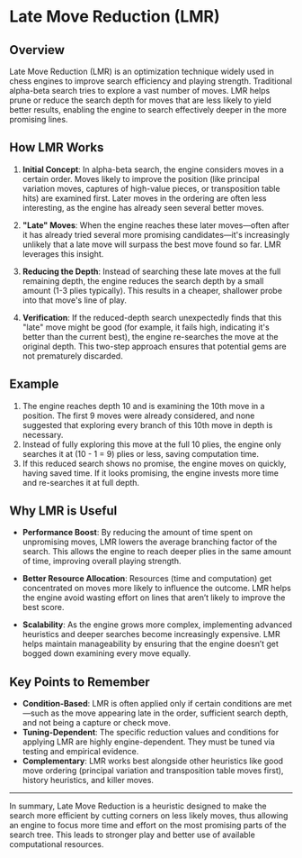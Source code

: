 # Late Move Reduction (LMR)

## Overview

Late Move Reduction (LMR) is an optimization technique widely used in chess engines
to improve search efficiency and playing strength. Traditional alpha-beta search
tries to explore a vast number of moves. LMR helps prune or reduce the search depth
for moves that are less likely to yield better results, enabling the engine to search
effectively deeper in the more promising lines.

## How LMR Works

1. **Initial Concept**: In alpha-beta search, the engine considers moves in a certain
   order. Moves likely to improve the position (like principal variation moves, captures
   of high-value pieces, or transposition table hits) are examined first. Later moves
   in the ordering are often less interesting, as the engine has already seen several
   better moves.

2. **"Late" Moves**: When the engine reaches these later moves—often after it has
   already tried several more promising candidates—it's increasingly unlikely that
   a late move will surpass the best move found so far. LMR leverages this insight.

3. **Reducing the Depth**: Instead of searching these late moves at the full remaining
   depth, the engine reduces the search depth by a small amount (1-3 plies typically).
   This results in a cheaper, shallower probe into that move's line of play.

4. **Verification**: If the reduced-depth search unexpectedly finds that this "late"
   move might be good (for example, it fails high, indicating it's better than the
   current best), the engine re-searches the move at the original depth. This
   two-step approach ensures that potential gems are not prematurely discarded.

## Example

1. The engine reaches depth 10 and is examining the 10th move in a position.
   The first 9 moves were already considered, and none suggested that exploring
   every branch of this 10th move in depth is necessary.
2. Instead of fully exploring this move at the full 10 plies, the engine only
   searches it at (10 - 1 = 9) plies or less, saving computation time.
3. If this reduced search shows no promise, the engine moves on quickly, having
   saved time. If it looks promising, the engine invests more time and re-searches
   it at full depth.

## Why LMR is Useful

- **Performance Boost**: By reducing the amount of time spent on unpromising moves,
  LMR lowers the average branching factor of the search. This allows the engine to
  reach deeper plies in the same amount of time, improving overall playing strength.
- **Better Resource Allocation**: Resources (time and computation) get concentrated
  on moves more likely to influence the outcome. LMR helps the engine avoid wasting
  effort on lines that aren’t likely to improve the best score.

- **Scalability**: As the engine grows more complex, implementing advanced heuristics
  and deeper searches become increasingly expensive. LMR helps maintain manageability
  by ensuring that the engine doesn’t get bogged down examining every move equally.

## Key Points to Remember

- **Condition-Based**: LMR is often applied only if certain conditions are met—such
  as the move appearing late in the order, sufficient search depth, and not being
  a capture or check move.
- **Tuning-Dependent**: The specific reduction values and conditions for applying
  LMR are highly engine-dependent. They must be tuned via testing and empirical
  evidence.
- **Complementary**: LMR works best alongside other heuristics like good move
  ordering (principal variation and transposition table moves first), history
  heuristics, and killer moves.

---

In summary, Late Move Reduction is a heuristic designed to make the search more
efficient by cutting corners on less likely moves, thus allowing an engine to
focus more time and effort on the most promising parts of the search tree.
This leads to stronger play and better use of available computational resources.
